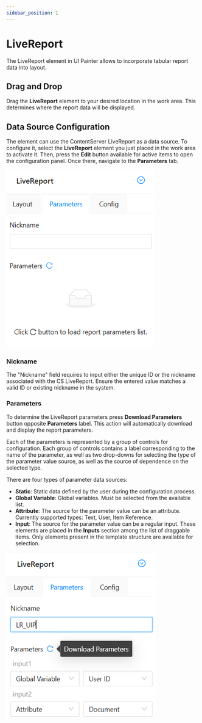 ```yaml
---
sidebar_position: 1
---
```


# LiveReport

The LiveReport element in UI Painter allows to incorporate tabular report data into layout.

## Drag and Drop 

Drag the **LiveReport** element to your desired location in the work area. 
This determines where the report data will be displayed.

## Data Source Configuration

The element can use the ContentServer LiveReport as a data source. 
To configure it, select the **LiveReport** element you just placed in the work area to activate it. 
Then, press the **Edit** button available for active items to open the configuration panel. 
Once there, navigate to the **Parameters** tab.

![Live Report Default Configuration](./img/live-report-parameters-default.png)

### Nickname

The "Nickname" field requires to input either the unique ID or the nickname associated with the CS LiveReport. 
Ensure the entered value matches a valid ID or existing nickname in the system.

### Parameters

To determine the LiveReport parameters press **Download Parameters** button opposite **Parameters** label.
This action will automatically download and display the report parameters.  
  
Each of the parameters is represented by a group of controls for configuration.
Each group of controls contains a label corresponding to the name of the parameter, as well as two drop-downs 
for selecting the type of the parameter value source, as well as the source of dependence on the selected type.

There are four types of parameter data sources:

- **Static**: Static data defined by the user during the configuration process.
- **Global Variable**: Global variables. Must be selected from the available list.
- **Attribute**: The source for the parameter value can be an attribute. Currently supported types:
Text, User, Item Reference.
- **Input**: The source for the parameter value can be a regular input. These elements are placed in the **Inputs** section 
among the list of draggable items. Only elements present in the template structure are available for selection.

![Live Report Configured](./img/live-report-parameters-configured.png)
